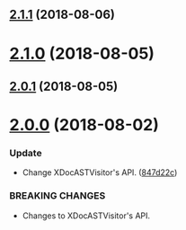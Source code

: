 ## [2.1.1](https://github.com/iwatakeshi/xdoc-parser/compare/v2.1.0...v2.1.1) (2018-08-06)

# [2.1.0](https://github.com/iwatakeshi/xdoc-parser/compare/v2.0.1...v2.1.0) (2018-08-05)

## [2.0.1](https://github.com/iwatakeshi/xdoc-parser/compare/v2.0.0...v2.0.1) (2018-08-05)

# [2.0.0](https://github.com/iwatakeshi/xdoc-parser/compare/v1.0.1...v2.0.0) (2018-08-02)


### Update

* Change XDocASTVisitor's API. ([847d22c](https://github.com/iwatakeshi/xdoc-parser/commit/847d22c))


### BREAKING CHANGES

* Changes to XDocASTVisitor's API.
